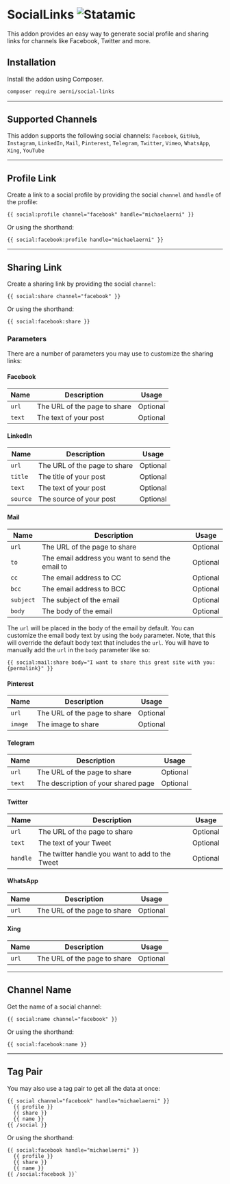 # SocialLinks ![Statamic](https://flat.badgen.net/badge/Statamic/3.0+/FF269E)
This addon provides an easy way to generate social profile and sharing links for channels like Facebook, Twitter and more.

## Installation
Install the addon using Composer.

```bash
composer require aerni/social-links
```

***

## Supported Channels

This addon supports the following social channels:
`Facebook`, `GitHub`, `Instagram`, `LinkedIn`, `Mail`, `Pinterest`, `Telegram`, `Twitter`, `Vimeo`, `WhatsApp`, `Xing`, `YouTube`

***

## Profile Link

Create a link to a social profile by providing the social `channel` and `handle` of the profile:

```antlers
{{ social:profile channel="facebook" handle="michaelaerni" }}
```

Or using the shorthand:

```antlers
{{ social:facebook:profile handle="michaelaerni" }}
```

***

## Sharing Link

Create a sharing link by providing the social `channel`:

```antlers
{{ social:share channel="facebook" }}
```

Or using the shorthand:

```antlers
{{ social:facebook:share }}
```

### Parameters

There are a number of parameters you may use to customize the sharing links:

#### Facebook

| Name | Description | Usage |
|------|-------------|-------|
| `url` | The URL of the page to share | Optional
| `text` | The text of your post | Optional

#### LinkedIn

| Name | Description | Usage |
|------|-------------|-------|
| `url` | The URL of the page to share | Optional
| `title` | The title of your post | Optional
| `text` | The text of your post | Optional
| `source` | The source of your post | Optional

#### Mail

| Name | Description | Usage |
|------|-------------|-------|
| `url` | The URL of the page to share | Optional
| `to` | The email address you want to send the email to | Optional
| `cc` | The email address to CC | Optional
| `bcc` | The email address to BCC | Optional
| `subject` | The subject of the email | Optional
| `body` | The body of the email | Optional

The `url` will be placed in the body of the email by default. You can customize the email body text by using the `body` parameter. Note, that this will override the default body text that includes the `url`. You will have to manually add the `url` in the `body` parameter like so:

```antlers
{{ social:mail:share body="I want to share this great site with you: {permalink}" }}
```

#### Pinterest

| Name | Description | Usage |
|------|-------------|-------|
| `url` | The URL of the page to share | Optional
| `image` | The image to share | Optional

#### Telegram

| Name | Description | Usage |
|------|-------------|-------|
| `url` | The URL of the page to share | Optional
| `text` | The description of your shared page | Optional

#### Twitter

| Name | Description | Usage |
|------|-------------|-------|
| `url` | The URL of the page to share | Optional
| `text` | The text of your Tweet | Optional
| `handle` | The twitter handle you want to add to the Tweet | Optional

#### WhatsApp

| Name | Description | Usage |
|------|-------------|-------|
| `url` | The URL of the page to share | Optional

#### Xing

| Name | Description | Usage |
|------|-------------|-------|
| `url` | The URL of the page to share | Optional


***

## Channel Name

Get the name of a social channel:

```antlers
{{ social:name channel="facebook" }}
```

Or using the shorthand:

```antlers
{{ social:facebook:name }}
```
***

## Tag Pair

You may also use a tag pair to get all the data at once:

```antlers
{{ social channel="facebook" handle="michaelaerni" }}
  {{ profile }}
  {{ share }}
  {{ name }}
{{ /social }}
```

Or using the shorthand:

```antlers
{{ social:facebook handle="michaelaerni" }}
  {{ profile }}
  {{ share }}
  {{ name }}
{{ /social:facebook }}`
```
